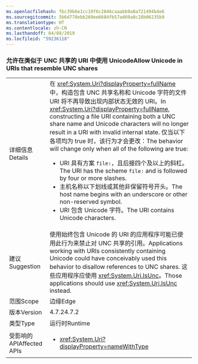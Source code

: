 ```yaml
---
ms.openlocfilehash: fbc39b6e1cc19f6c2846caaabb9a8a721494b4e6
ms.sourcegitcommit: 5b6d778ebb269ee6684fb57ad69a8c28b06235b9
ms.translationtype: HT
ms.contentlocale: zh-CN
ms.lasthandoff: 04/08/2019
ms.locfileid: "59236118"
---
```

### <a name="allow-unicode-in-uris-that-resemble-unc-shares"></a><span data-ttu-id="eb4e4-101">允许在类似于 UNC 共享的 URI 中使用 Unicode</span><span class="sxs-lookup"><span data-stu-id="eb4e4-101">Allow Unicode in URIs that resemble UNC shares</span></span>

|   |   |
|---|---|
|<span data-ttu-id="eb4e4-102">详细信息</span><span class="sxs-lookup"><span data-stu-id="eb4e4-102">Details</span></span>|<span data-ttu-id="eb4e4-103">在 <xref:System.Uri?displayProperty=fullName> 中，构造包含 UNC 共享名称和 Unicode 字符的文件 URI 将不再导致出现内部状态无效的 URI。</span><span class="sxs-lookup"><span data-stu-id="eb4e4-103">In <xref:System.Uri?displayProperty=fullName>, constructing a file URI containing both a UNC share name and Unicode characters will no longer result in a URI with invalid internal state.</span></span> <span data-ttu-id="eb4e4-104">仅当以下各项均为 true 时，该行为才会更改：</span><span class="sxs-lookup"><span data-stu-id="eb4e4-104">The behavior will change only when all of the following are true:</span></span><ul><li><span data-ttu-id="eb4e4-105">URI 具有方案 <code>file:</code>，且后接四个及以上的斜杠。</span><span class="sxs-lookup"><span data-stu-id="eb4e4-105">The URI has the scheme <code>file:</code> and is followed by four or more slashes.</span></span></li><li><span data-ttu-id="eb4e4-106">主机名称以下划线或其他非保留符号开头。</span><span class="sxs-lookup"><span data-stu-id="eb4e4-106">The host name begins with an underscore or other non-reserved symbol.</span></span></li><li><span data-ttu-id="eb4e4-107">URI 包含 Unicode 字符。</span><span class="sxs-lookup"><span data-stu-id="eb4e4-107">The URI contains Unicode characters.</span></span></li></ul>|
|<span data-ttu-id="eb4e4-108">建议</span><span class="sxs-lookup"><span data-stu-id="eb4e4-108">Suggestion</span></span>|<span data-ttu-id="eb4e4-109">使用始终包含 Unicode 的 URI 的应用程序可能已使用此行为来禁止对 UNC 共享的引用。</span><span class="sxs-lookup"><span data-stu-id="eb4e4-109">Applications working with URIs consistently containing Unicode could have conceivably used this behavior to disallow references to UNC shares.</span></span> <span data-ttu-id="eb4e4-110">这些应用程序应使用 <xref:System.Uri.IsUnc>。</span><span class="sxs-lookup"><span data-stu-id="eb4e4-110">Those applications should use <xref:System.Uri.IsUnc> instead.</span></span>|
|<span data-ttu-id="eb4e4-111">范围</span><span class="sxs-lookup"><span data-stu-id="eb4e4-111">Scope</span></span>|<span data-ttu-id="eb4e4-112">边缘</span><span class="sxs-lookup"><span data-stu-id="eb4e4-112">Edge</span></span>|
|<span data-ttu-id="eb4e4-113">版本</span><span class="sxs-lookup"><span data-stu-id="eb4e4-113">Version</span></span>|<span data-ttu-id="eb4e4-114">4.7.2</span><span class="sxs-lookup"><span data-stu-id="eb4e4-114">4.7.2</span></span>|
|<span data-ttu-id="eb4e4-115">类型</span><span class="sxs-lookup"><span data-stu-id="eb4e4-115">Type</span></span>|<span data-ttu-id="eb4e4-116">运行时</span><span class="sxs-lookup"><span data-stu-id="eb4e4-116">Runtime</span></span>|
|<span data-ttu-id="eb4e4-117">受影响的 API</span><span class="sxs-lookup"><span data-stu-id="eb4e4-117">Affected APIs</span></span>|<ul><li><xref:System.Uri?displayProperty=nameWithType></li></ul>|
